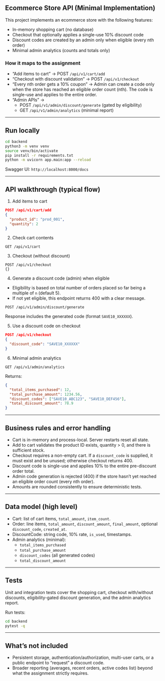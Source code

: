 ## Ecommerce Store API (Minimal Implementation)

This project implements an ecommerce store with the following features:

- In-memory shopping cart (no database)
- Checkout that optionally applies a single-use 10% discount code
- Discount codes are created by an admin only when eligible (every nth order)
- Minimal admin analytics (counts and totals only)

### How it maps to the assignment

- “Add items to cart” → POST `/api/v1/cart/add`
- “Checkout with discount validation” → POST `/api/v1/checkout`
- “Every nth order gets a 10% coupon” → Admin can create a code only when the store has reached an eligible order count (nth). The code is single-use and applies to the entire order.
- “Admin APIs” →
  - POST `/api/v1/admin/discount/generate` (gated by eligibility)
  - GET `/api/v1/admin/analytics` (minimal report)


---

## Run locally

```bash
cd backend
python3 -m venv venv
source venv/bin/activate
pip install -r requirements.txt
python -m uvicorn app.main:app --reload
```

Swagger UI: `http://localhost:8000/docs`

---

## API walkthrough (typical flow)

1) Add items to cart
```json
POST /api/v1/cart/add
{
  "product_id": "prod_001",
  "quantity": 2
}
```

2) Check cart contents
```
GET /api/v1/cart
```

3) Checkout (without discount)
```
POST /api/v1/checkout
{}
```

4) Generate a discount code (admin) when eligible
- Eligibility is based on total number of orders placed so far being a multiple of `n` (default 5).
- If not yet eligible, this endpoint returns 400 with a clear message.
```
POST /api/v1/admin/discount/generate
```
Response includes the generated code (format `SAVE10_XXXXXX`).

5) Use a discount code on checkout
```json
POST /api/v1/checkout
{
  "discount_code": "SAVE10_XXXXXX"
}
```

6) Minimal admin analytics
```
GET /api/v1/admin/analytics
```
Returns:
```json
{
  "total_items_purchased": 12,
  "total_purchase_amount": 1234.56,
  "discount_codes": ["SAVE10_ABC123", "SAVE10_DEF456"],
  "total_discount_amount": 78.9
}
```

---

## Business rules and error handling

- Cart is in-memory and process-local. Server restarts reset all state.
- Add to cart validates the product ID exists, quantity > 0, and there is sufficient stock.
- Checkout requires a non-empty cart. If a `discount_code` is supplied, it must exist and be unused; otherwise checkout returns 400.
- Discount code is single-use and applies 10% to the entire pre-discount order total.
- Admin code generation is rejected (400) if the store hasn’t yet reached an eligible order count (every nth order).
- Amounts are rounded consistently to ensure deterministic tests.

---

## Data model (high level)

- Cart: list of cart items, `total_amount`, `item_count`.
- Order: line items, `total_amount`, `discount_amount`, `final_amount`, optional `discount_code`, `created_at`.
- DiscountCode: string code, 10% rate, `is_used`, timestamps.
- Admin analytics (minimal):
  - `total_items_purchased`
  - `total_purchase_amount`
  - `discount_codes` (all generated codes)
  - `total_discount_amount`

---


## Tests

Unit and integration tests cover the shopping cart, checkout with/without discounts, eligibility-gated discount generation, and the admin analytics report.

Run tests:
```bash
cd backend
pytest -q
```

---

## What’s not included 

- Persistent storage, authentication/authorization, multi-user carts, or a public endpoint to “request” a discount code.
- Broader reporting (averages, recent orders, active codes list) beyond what the assignment strictly requires.
